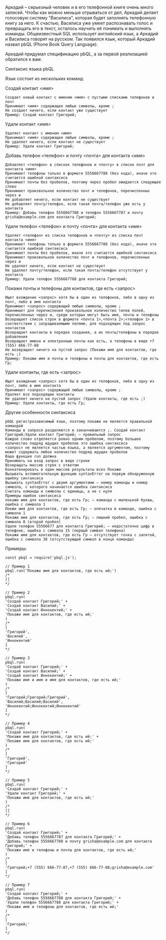 Аркадий – серьезный человек и в его телефонной книге очень много записей. Чтобы как можно меньше отрываться от дел, Аркадий делает голосовую систему "Василиса", которая будет заполнять телефонную книгу за него. К счастью, Василиса уже умеет распознавать голос и превращать его в текст, осталось научить её понимать и выполнять команды. Общеизвестный SQL использует английский язык, а Аркадий и Василиса говорят на русском. Так появился язык, который Аркадий назвал pbQL (Phone Book Query Language).

Аркадий придумал спецификацию pbQL, а за первой реализацией обратился к вам.

Синтаксис языка pbQL

Язык состоит из нескольких команд:

Создай контакт <имя>

    Создает новый контакт с именем <имя> с пустыми списками телефонов и почт
    Принимает <имя> содержащее любые символы, кроме ;
    Не создает ничего, если контакт уже существует
    Пример: Создай контакт Григорий;

Удали контакт <имя>

    Удаляет контакт с именем <имя>
    Принимает <имя> содержащее любые символы, кроме ;
    Не удаляет ничего, если контакт не существует
    Пример: Удали контакт Григорий;

Добавь телефон <телефон> и почту <почта> для контакта <имя>

    Добавляет <телефон> в спискок телефонов и <почту> в список почт для контакта <имя>
    Принимает телефоны только в формате 5556667788 (без кода), иначе это считается ошибкой синтаксиса
    Принимает почты без пробелов, поэтому через пробел ожидается следующее слово
    Принимает произвольное количество почт и телефонов, перечисленных через и
    Не добавляет ничего, если контакт не существует
    Не добавляет почту/телефон, если такая почта/телефон уже есть у контакта
    Пример: Добавь телефон 5556667788 и телефон 5556667787 и почту grisha@example.com для контакта Григорий;

Удали телефон <телефон> и почту <почта> для контакта <имя>

    Удаляет <телефон> из списка телефонов и <почту> из списка почт контакта <имя>
    Принимает телефоны только в формате 5556667788 (без кода), иначе это считается ошибкой синтаксиса
    Принимает почты без пробелов, иначе это считается ошибкой синтаксиса
    Принимает произвольное количество почт и телефонов, перечисленных через и
    Не удаляет ничего, если контакт не существует
    Не удаляет почту/телефон, если такая почта/телефон отсутствует у контакта
    Пример: Удали телефон 5556667788 для контакта Григорий;

Покажи почты и телефоны для контактов, где есть <запрос>

    Ищет вхождение <запрос> хотя бы в один из телефонов, либо в одну из почт, либо в имя контакта
    Принимает <запрос> содержащий любые символы, кроме ;
    Принимает для перечисления произвольное количество типов полей, перечисленных через и, среди которых могут быть имя, почты и телефоны
    Возвращает список строк в формате <почта 1>,<почта 2>;<телефон 1> в соответствии с запращиваемыми полями, для подходящих под запрос контактов
    Возвращает контакты в порядке создания, а их почты/телефоны в порядке добавления
    Возвращает имена и электронные почты как есть, а телефоны в виде +7 (555) 666-77-88
    Не возвращает ничего на пустой запрос (Покажи имя для контактов, где есть ;)
    Пример: Покажи имя и почты и телефоны и почты для контактов, где есть Гр;

Удали контакты, где есть <запрос>

    Ищет вхождение <запрос> хотя бы в один из телефонов, либо в одну из почт, либо в имя контакта
    Принимает <запрос> содержащий любые символы, кроме ;
    Удаляет все подходящие контакты
    Не удаляет ничего на пустой запрос (Удали контакты, где есть ;)
    Пример: Удали контакты, где есть Гр;

Другие особенности синтаксиса

    pbQL регистрозависимый язык, поэтому покажи не является правильной командой
    Команды в запросе разделяются и заканчиваются ;. Создай контакт Григорий;Удали контакт Григорий; – правильный запрос
    Каждое слово отделяется ровно одним пробелом, поэтому большое количество подряд идущих пробелов это ошибка синтаксиса
    <запрос> не является частью языка, а является аргументом, поэтому может содержать любое количество подряд идущих пробелов
    Ваша функция run должна
    Принимать на вход запрос в виде строки
    Возвращать массив строк с ответом
    Конкатенировать в один массив результаты всех Покажи
    Вызывать вспомогательную функцию syntaxError на первую обнаруженную ошибку синтаксиса
    Вызывать syntaxError c двумя аргументами – номер команды и номер символа, с которого начинается ошибка синтаксиса
    Считать команды и символы с единицы, а не с нуля
    Примеры ошибок синтаксиса
    покажи имя для контактов, где есть Гр; – команда c маленькой буквы, ошибка с символа 1
    Покжи имя для контактов, где есть Гр; – опечатка в команде, ошибка с символа 1
    Покажи имя для контактов, где есть Гр; – лишний пробел, ошибка с символа 8 (второй пробел)
    Удали телефон 55566677 для контакта Григорий; – недостаточно цифр в телефоне, ошибка с символа 15 (первый символ телефона)
    Покажи имя для контактов, где есть Гр – отсутствует точка с запятой, ошибка с символа 38 (отсутствующий символ в конце команды)

Примеры:

    const pbql = require('pbql.js');
    
    // Пример 1
    pbql.run('Покажи имя для контактов, где есть ий;')
    /*
    []
    */
    
    // Пример 2
    pbql.run(
    'Создай контакт Григорий;' +
    'Создай контакт Василий;' +
    'Создай контакт Иннокентий;' +
    'Покажи имя для контактов, где есть ий;'
    )
    /*
    [
    'Григорий',
    'Василий',
    'Иннокентий'
    ]
    */
    
    // Пример 3
    pbql.run(
    'Создай контакт Григорий;' +
    'Создай контакт Василий;' +
    'Создай контакт Иннокентий;' +
    'Покажи имя и имя и имя для контактов, где есть ий;'
    )
    /*
    [
    'Григорий;Григорий;Григорий',
    'Василий;Василий;Василий',
    'Иннокентий;Иннокентий;Иннокентий'
    ]
    */
    
    // Пример 4
    pbql.run(
    'Создай контакт Григорий;' +
    'Покажи имя для контактов, где есть ий;' +
    'Покажи имя для контактов, где есть ий;'
    )
    /*
    [
    'Григорий',
    'Григорий'
    ]
    */
    
    // Пример 5
    pbql.run(
    'Создай контакт Григорий;' +
    'Удали контакт Григорий;' +
    'Покажи имя для контактов, где есть ий;'
    )
    /*
    []
    */
    
    // Пример 6
    pbql.run(
    'Создай контакт Григорий;' +
    'Добавь телефон 5556667787 для контакта Григорий;' +
    'Добавь телефон 5556667788 и почту grisha@example.com для контакта Григорий;' +
    'Покажи имя и телефоны и почты для контактов, где есть ий;'
    )
    /*
    [
    'Григорий;+7 (555) 666-77-87,+7 (555) 666-77-88;grisha@example.com'
    ]
    */
    
    // Пример 7
    pbql.run(
    'Создай контакт Григорий;' +
    'Добавь телефон 5556667788 для контакта Григорий;' +
    'Удали телефон 5556667788 для контакта Григорий;' +
    'Покажи имя и телефоны для контактов, где есть ий;'
    )
    /*
    [
    'Григорий;'
    ]
    */
